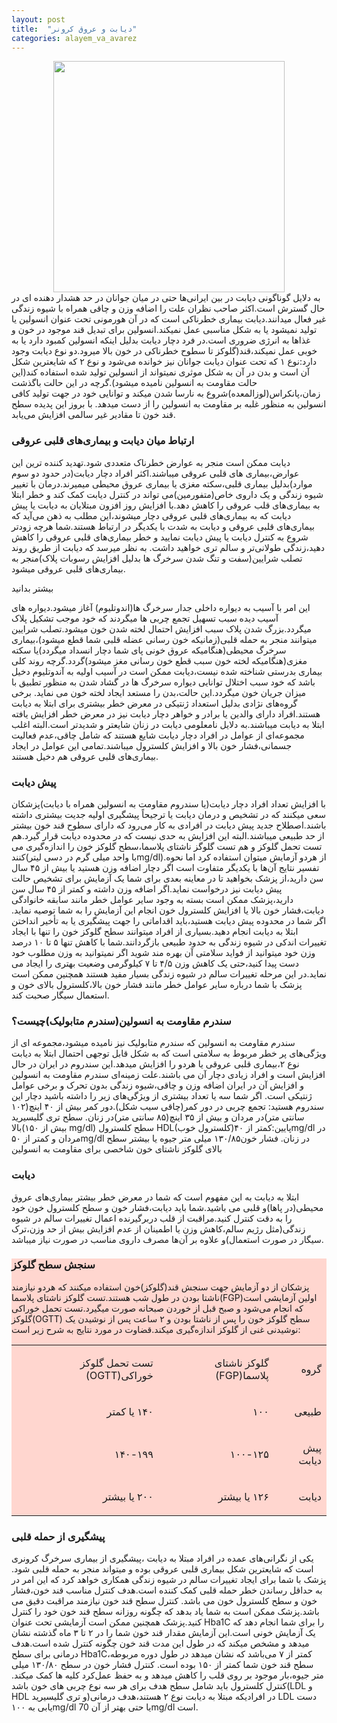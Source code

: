 ```yaml
---
layout: post
title:  "دیابت و عروق کرونر"
categories: alayem_va_avarez
---
```

<!-- kholase ha baz negari shavand va tag haye more barrresi shavand -->
<img src="{{ site.baseurl }}/images/ghandkhon.jpg" style="display: block;
margin-left: auto;
margin-right: auto;
width: 370px;">
به دلایل گوناگونی دیابت در بین ایرانی‌ها حتی در میان جوانان در حد هشدار دهنده ای در حال گسترش است.اکثر صاحب نظران علت را اضافه وزن و چاقی همراه با شیوه زندگی غیر فعال میدانند.دیابت بیماری خطرناکی است که در آن هورمونی تحت عنوان انسولین یا تولید نمیشود یا به شکل مناسبی عمل نمیکند.انسولین برای تبدیل قند موجود در خون و غذاها به انرژی ضروری است.در فرد دچار دیابت بدلیل اینکه انسولین کمبود دارد یا به خوبی عمل نمیکند،قند(گلوکز تا سطوح خطرناکی در خون بالا میرود.دو نوع دیابت وجود دارد:نوع ۱ که تحت عنوان دیابت جوانان نیز خوانده می‌شود و نوع ۲ که شایعترین شکل آن است و بدن در آن به شکل موثری نمیتواند از انسولین تولید شده استفاده کند(این حالت مقاومت به انسولین نامیده میشود).گرچه در این حالت با‌گذشت زمان،پانکراس(لوزالمعده)شروع به نارسا شدن میکند و توانایی خود در جهت تولید کافی انسولین به منظور غلبه بر مقاومت به انسولین را از دست میدهد.
با بروز این پدیده سطح قند خون تا مقادیر غیر سالمی افزایش می‌یابد.

 <h3>ارتباط میان دیابت و بیماری‌های قلبی عروقی</h3>


دیابت ممکن است منجر به عوارض خطرناک متعددی شود.تهدید کننده ترین این عوارض،بیماری های قلبی عروقی میباشند.اکثر افراد دچار دیابت(در حدود دو سوم موارد)بدلیل بیماری قلبی،سکته مغزی یا بیماری عروق محیطی میمیرند.درمان با تغییر شیوه زندگی و یک داروی خاص(متفورمین)می تواند در کنترل دیابت کمک کند و خطر ابتلا به بیماری‌های قلب عروقی را کاهش دهد.با افزایش روز افزون مبتلایان به دیابت یا پیش دیابت که به بیماری‌های قلبی عروقی دچار میشوند،این مطلب به ذهن می‌آید که بیماری‌های قلبی عروقی و دیابت به شدت با یکدیگر در ارتباط هستند.شما هرچه زودتر شروع به کنترل دیابت یا پیش دیابت نمایید و خطر بیماری‌های قلبی عروقی را کاهش دهید،زندگی طولانی‌تر و سالم تری خواهید داشت.
به نظر میرسد که دیابت از طریق روند تصلب شرایین(سفت و تنگ شدن سرخرگ ها بدلیل افزایش رسوبات پلاک)منجر به بیماری‌های قلبی عروقی میشود.

<p onclick='document.getElementById("more-1").style="display:block;";
 this.style="display:none;";'
 id="more-button"> بیشتر بدانید </p>
 
 <div id="more-1" class="more">
این امر با آسیب به دیواره داخلی جدار سرخرگ ها(اندوتلیوم) آغاز میشود.دیواره های آسیب دیده سبب تسهیل تجمع چربی ها میگردند که خود موجب تشکیل پلاک میگردد.بزرگ شدن پلاک سبب افزایش احتمال لخته شدن خون میشود.تصلب شرایین میتوانند منجر به حمله قلبی(زمانیکه خون رسانی عضله قلبی شما قطع میشود)،بیماری سرخرگ محیطی(هنگامیکه عروق خونی پای شما دچار انسداد میگردد)یا سکته مغزی(هنگامیکه لخته خون سبب قطع خون رسانی مغز میشود)گردد.گرچه روند کلی بیماری بدرستی شناخته شده نیست،دیابت ممکن است در آسیب اولیه به آندوتلیوم دخیل باشد که خود سبب اختلال توانایی دیواره سرخرگ ها در گشاد شدن به منظور تطبیق با میزان جریان خون میگردد.این حالت،بدن را مستعد ایجاد لخته خون می نماید.
برخی گروه‌های نژادی بدلیل استعداد ژنتیکی در معرض خطر بیشتری برای ابتلا به دیابت هستند.افراد دارای والدین یا برادر و خواهر دچار دیابت نیز در معرض خطر افزایش یافته ابتلا به دیابت میباشند.به دلایل نامعلومی دیابت در زنان شایعتر و شدیدتر است.البته اغلب مجموعه‌ای از عوامل در افراد دچار دیابت شایع هستند که شامل چاقی،عدم فعالیت جسمانی،فشار خون بالا و افزایش کلسترول میباشند.تمامی این عوامل در ایجاد بیماری‌های قلبی عروقی هم دخیل هستند.


<h3> پیش دیابت</h3>

با افزایش تعداد افراد دچار دیابت(یا سندروم مقاومت به انسولین همراه با دیابت)پزشکان سعی میکنند که در تشخیص و درمان دیابت یا ترجیحاً پیشگیری اولیه جدیت بیشتری داشته باشند.اصطلاح جدید پیش دیابت در افرادی به کار می‌رود که دارای سطوح قند خون بیشتر از حد طبیعی میباشند.البته این افزایش به حدی نیست که در محدوده دیابت قرار گیرد.هم تست تحمل گلوکز و هم تست گلوگز ناشتای پلاسما،سطح گلوکز خون را اندازه‌گیری می کنند(با واحد میلی گرم در دسی لیترmg/dl).از هردو آزمایش میتوان استفاده کرد اما نحوه تفسیر نتایج آن‌ها با یکدیگر متفاوت است
اگر دچار اضافه وزن هستید یا بیش از ۴۵ سال سن دارید،از پزشک بخواهید تا در معاینه بعدی برای شما یک آزمایش برای تشخیص حالت پیش دیابت نیز درخواست نماید.اگر اضافه وزن داشته و کمتر از ۴۵ سال سن دارید،پزشک ممکن است بسته به وجود سایر عوامل خطر مانند سابقه خانوادگی دیابت،فشار خون بالا یا افزایش کلسترول خون انجام این آزمایش را به شما توصیه نماید.
اگر شما در محدوده پیش دیابت هستید،باید اقداماتی را جهت پیشگیری یا به تأخیر انداختن ابتلا به دیابت انجام دهید.بسیاری از افراد میتوانند سطح گلوکز خون را تنها با ایجاد تغییرات اندکی در شیوه زندگی به حدود طبیعی بازگردانند.شما با کاهش تنها ۵ تا ۱۰ درصد وزن خود میتوانید از فواید سلامتی آن بهره مند شوید اگر نمیتوانید به وزن مطلوب خود دست پیدا کنید،حتی یک کاهش وزن ۴/۵ تا ۷ کیلوگرمی وضعیت بهتری را ایجاد می نماید.در این مرحله تغییرات سالم در شیوه زندگی بسیار مفید هستند همچنین ممکن است پزشک با شما درباره سایر عوامل خطر مانند فشار خون بالا،کلسترول بالای خون و استعمال سیگار صحبت کند.


<p style="background-color:#FFD6CF;">
 <h3>سندرم مقاومت به انسولین(سندرم متابولیک)چیست؟</h3>


سندرم مقاومت به انسولین که سندرم متابولیک نیز نامیده میشود،مجموعه ای از ویژگی‌های پر خطر مربوط به سلامتی است که به شکل قابل توجهی احتمال ابتلا به دیابت نوع ۲،بیماری قلبی عروقی یا هردو را افزایش میدهد.این سندروم در ایران در حال افزایش است و افراد زیادی دچار آن می باشند.علت زمینه‌ای سندرم مقاومت به انسولین و افزایش آن در ایران اضافه وزن و چاقی،شیوه زندگی بدون تحرک و برخی عوامل ژنتیکی است.
اگر شما سه یا تعداد بیشتری از ویژگی‌های زیر را داشته باشید دچار این سندروم هستید:
تجمع چربی در دور کمر(چاقی سیب شکل).دور کمر بیش از ۴۰ اینچ(۱۰۲ سانتی متر)در مردان و بیش از ۳۵ اینچ(۸۵ سانتی متر)در زنان.
 سطح تری گلیسیرید بالا(بیش از ۱۵۰ mg/dl)
سطح کلسترول HDL(کلسترول خوب)پایین:کمتر از ۴۰mg/dl در مردان و کمتر از ۵۰mg/dl در زنان.
فشار خون۱۳۰/۸۵ میلی متر جیوه یا بیشتر
سطح بالای گلوکز ناشتای خون شاخصی برای مقاومت به انسولین
</p>

<p style="background-color:#FFD6CF;">
</div>
<h3> دیابت</h3>


ابتلا به دیابت به این مفهوم است که شما در معرض خطر بیشتر بیماری‌های عروق محیطی(در پاها)و قلبی می باشید.شما باید دیابت،فشار خون و سطح کلسترول خون خود را به دقت کنترل کنید.مراقبت از قلب دربرگیرنده اعمال تغییرات سالم در شیوه زندگی(مثل رژیم سالم،کاهش وزن یا اطمینان از عدم افزایش بیش از حد وزن،ترک سیگار در صورت استعمال)و علاوه بر آن‌ها مصرف داروی مناسب در صورت نیاز میباشد.
</p>


<div style="background-color:#FFD6CF;">
<h3> سنجش سطح گلوکز</h3>


پزشکان از دو آزمایش جهت سنجش قند(گلوکز)خون استفاده میکنند که هردو نیازمند ناشتا بودن در طول شب هستند.تست گلوکز ناشتای پلاسما(FGP)اولین آزمایشی است که انجام می‌شود و صبح قبل از خوردن صبحانه صورت میگیرد.تست تحمل خوراکی گلوکز(OGTT) سطح گلوکز خون را پس از ناشتا بودن و ۲ ساعت پس از نوشیدن یک نوشیدنی غنی از گلوکز اندازه‌گیری میکند.قضاوت در مورد نتایج به شرح زیر است:

<table cellpadding="4" cellspacing="0" dir="rtl" style="width:100%">
		<tr>
			<td>
			<p>گروه</p>
			</td>
			<td>
			<p>گلوکز ناشتای پلاسما(FGP)</p>
			</td>
			<td>
			<p>تست تحمل گلوکز خوراکی(OGTT)</p>
			</td>
		</tr>
		<tr>
			<td>
			<p>طبیعی</p>
			</td>
			<td>
			<p>۱۰۰</p>
			</td>
			<td>
			<p>۱۴۰ یا کمتر</p>
			</td>
		</tr>
		<tr>
			<td>
			<p>پیش دیابت</p>
			</td>
			<td>
			<p>۱۰۰-۱۲۵</p>
			</td>
			<td>
			<p>۱۴۰-۱۹۹</p>
			</td>
		</tr>
		<tr>
			<td>
			<p>دیابت</p>
			</td>
			<td>
			<p>۱۲۶ یا بیشتر</p>
			</td>
			<td>
			<p>۲۰۰ یا بیشتر</p>
			</td>
		</tr>
</table>

</div>


<h3>پیشگیری از حمله قلبی</h3>

یکی از نگرانی‌های عمده در افراد مبتلا به دیابت ،پیشگیری از بیماری سرخرگ کرونری است که شایعترین شکل بیماری قلبی عروقی بوده و میتواند منجر به حمله قلبی شود.
پزشک با شما برای ایجاد تغییرات سالم در شیوه زندگی همکاری خواهد کرد که این امر در به حداقل رساندن خطر حمله قلبی کمک کننده است.هدف کنترل مناسب قند خون،فشار خون و سطح کلسترول خون می باشد.
کنترل سطح قند خون نیازمند مراقبت دقیق می باشد.پزشک ممکن است به شما یاد بدهد که چگونه روزانه سطح قند خون خود را کنترل کنید.پزشک همچنین ممکن است آزمایشی تحت عنوان Hba1C را برای شما انجام دهد که یک آزمایش خونی است.این آزمایش مقدار قند خون شما را در ۲ تا ۳ ماه گذشته نشان میدهد و مشخص میکند که در طول این مدت قند خون چگونه کنترل شده است.هدف درمانی برای سطح Hba1C،کمتر از ۷ می‌باشد که نشان میدهد در طول دوره مربوطه سطح قند خون شما کمتر از ۱۵۰ بوده است.
کنترل فشار خون در سطح ۱۳۰/۸۰ میلی متر جیوه،بار موجود بر روی قلب را کاهش میدهد و به حفظ عمل‌کرد کلیه ها کمک میکند.
کنترل کلسترول باید شامل سطح هدف برای هر سه نوع چربی های خون باشد(LDL و HDL و تری گلیسیرید)در افرادیکه مبتلا به دیابت نوع ۲ هستند،هدف درمانی LDL دست یابی به ۱۰۰mg/dl یا حتی بهتر از آن 70mg/dl است.